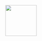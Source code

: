 <div id="header" align="center">
  <img src="https://media.giphy.com/media/M9gbBd9nbDrOTu1Mqx/giphy.gif" width="100](https://media1.tenor.com/m/ME7LU5WZaUIAAAAC/寫輪眼.gif)"/>
</div>
